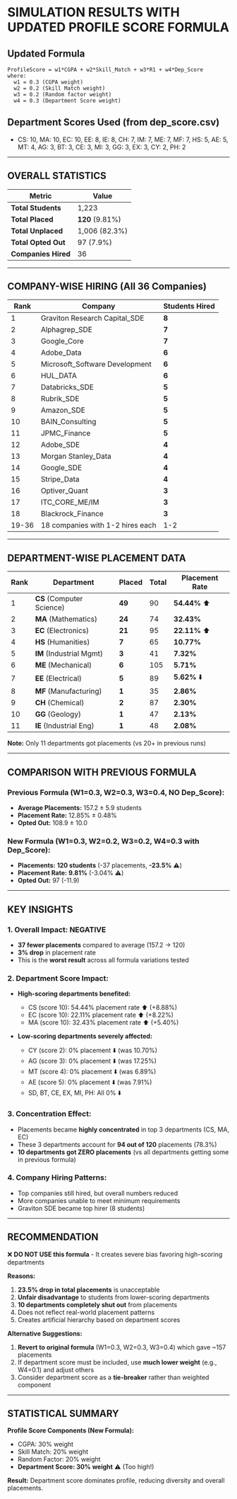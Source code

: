 # SIMULATION RESULTS WITH UPDATED PROFILE SCORE FORMULA

## Updated Formula
```
ProfileScore = w1*CGPA + w2*Skill_Match + w3*R1 + w4*Dep_Score
where:
  w1 = 0.3 (CGPA weight)
  w2 = 0.2 (Skill Match weight) 
  w3 = 0.2 (Random factor weight)
  w4 = 0.3 (Department Score weight)
```

## Department Scores Used (from dep_score.csv)
- CS: 10, MA: 10, EC: 10, EE: 8, IE: 8, CH: 7, IM: 7, ME: 7, MF: 7, HS: 5, AE: 5, MT: 4, AG: 3, BT: 3, CE: 3, MI: 3, GG: 3, EX: 3, CY: 2, PH: 2

---

## OVERALL STATISTICS

| Metric | Value |
|--------|-------|
| **Total Students** | 1,223 |
| **Total Placed** | **120** (9.81%) |
| **Total Unplaced** | 1,006 (82.3%) |
| **Total Opted Out** | 97 (7.9%) |
| **Companies Hired** | 36 |

---

## COMPANY-WISE HIRING (All 36 Companies)

| Rank | Company | Students Hired |
|------|---------|----------------|
| 1 | Graviton Research Capital_SDE | **8** |
| 2 | Alphagrep_SDE | **7** |
| 3 | Google_Core | **7** |
| 4 | Adobe_Data | **6** |
| 5 | Microsoft_Software Development | **6** |
| 6 | HUL_DATA | **6** |
| 7 | Databricks_SDE | **5** |
| 8 | Rubrik_SDE | **5** |
| 9 | Amazon_SDE | **5** |
| 10 | BAIN_Consulting | **5** |
| 11 | JPMC_Finance | **5** |
| 12 | Adobe_SDE | **4** |
| 13 | Morgan Stanley_Data | **4** |
| 14 | Google_SDE | **4** |
| 15 | Stripe_Data | **4** |
| 16 | Optiver_Quant | **3** |
| 17 | ITC_CORE_ME/IM | **3** |
| 18 | Blackrock_Finance | **3** |
| 19-36 | 18 companies with 1-2 hires each | 1-2 |

---

## DEPARTMENT-WISE PLACEMENT DATA

| Rank | Department | Placed | Total | Placement Rate |
|------|------------|--------|-------|----------------|
| 1 | **CS** (Computer Science) | **49** | 90 | **54.44%** ⬆️ |
| 2 | **MA** (Mathematics) | **24** | 74 | **32.43%** |
| 3 | **EC** (Electronics) | **21** | 95 | **22.11%** ⬆️ |
| 4 | **HS** (Humanities) | **7** | 65 | **10.77%** |
| 5 | **IM** (Industrial Mgmt) | **3** | 41 | **7.32%** |
| 6 | **ME** (Mechanical) | **6** | 105 | **5.71%** |
| 7 | **EE** (Electrical) | **5** | 89 | **5.62%** ⬇️ |
| 8 | **MF** (Manufacturing) | **1** | 35 | **2.86%** |
| 9 | **CH** (Chemical) | **2** | 87 | **2.30%** |
| 10 | **GG** (Geology) | **1** | 47 | **2.13%** |
| 11 | **IE** (Industrial Eng) | **1** | 48 | **2.08%** |

**Note:** Only 11 departments got placements (vs 20+ in previous runs)

---

## COMPARISON WITH PREVIOUS FORMULA

### Previous Formula (W1=0.3, W2=0.3, W3=0.4, NO Dep_Score):
- **Average Placements:** 157.2 ± 5.9 students
- **Placement Rate:** 12.85% ± 0.48%
- **Opted Out:** 108.9 ± 10.0

### New Formula (W1=0.3, W2=0.2, W3=0.2, W4=0.3 with Dep_Score):
- **Placements:** **120 students** (-37 placements, **-23.5%** ⚠️)
- **Placement Rate:** **9.81%** (-3.04% ⚠️)
- **Opted Out:** 97 (-11.9)

---

## KEY INSIGHTS

### 1. **Overall Impact: NEGATIVE**
   - **37 fewer placements** compared to average (157.2 → 120)
   - **3% drop** in placement rate
   - This is the **worst result** across all formula variations tested

### 2. **Department Score Impact:**
   - **High-scoring departments benefited:**
     - CS (score 10): 54.44% placement rate ⬆️ (+8.88%)
     - EC (score 10): 22.11% placement rate ⬆️ (+8.22%)
     - MA (score 10): 32.43% placement rate ⬆️ (+5.40%)
   
   - **Low-scoring departments severely affected:**
     - CY (score 2): 0% placement ⬇️ (was 10.70%)
     - AG (score 3): 0% placement ⬇️ (was 17.25%)
     - MT (score 4): 0% placement ⬇️ (was 6.89%)
     - AE (score 5): 0% placement ⬇️ (was 7.91%)
     - SD, BT, CE, EX, MI, PH: All 0% ⬇️

### 3. **Concentration Effect:**
   - Placements became **highly concentrated** in top 3 departments (CS, MA, EC)
   - These 3 departments account for **94 out of 120** placements (78.3%)
   - **10 departments got ZERO placements** (vs all departments getting some in previous formula)

### 4. **Company Hiring Patterns:**
   - Top companies still hired, but overall numbers reduced
   - More companies unable to meet minimum requirements
   - Graviton SDE became top hirer (8 students)

---

## RECOMMENDATION

❌ **DO NOT USE this formula** - It creates severe bias favoring high-scoring departments

**Reasons:**
1. **23.5% drop in total placements** is unacceptable
2. **Unfair disadvantage** to students from lower-scoring departments
3. **10 departments completely shut out** from placements
4. Does not reflect real-world placement patterns
5. Creates artificial hierarchy based on department scores

**Alternative Suggestions:**
1. **Revert to original formula** (W1=0.3, W2=0.3, W3=0.4) which gave ~157 placements
2. If department score must be included, use **much lower weight** (e.g., W4=0.1) and adjust others
3. Consider department score as a **tie-breaker** rather than weighted component

---

## STATISTICAL SUMMARY

**Profile Score Components (New Formula):**
- CGPA: 30% weight
- Skill Match: 20% weight
- Random Factor: 20% weight  
- **Department Score: 30% weight** ⚠️ (Too high!)

**Result:** Department score dominates profile, reducing diversity and overall placements.

